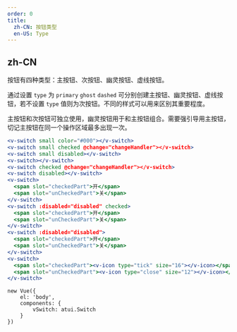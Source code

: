 ```yaml
---
order: 0
title:
  zh-CN: 按钮类型
  en-US: Type
---
```


## zh-CN

按钮有四种类型：主按钮、次按钮、幽灵按钮、虚线按钮。

通过设置 `type` 为 `primary` `ghost` `dashed` 可分别创建主按钮、幽灵按钮、虚线按钮，若不设置 `type` 值则为次按钮。不同的样式可以用来区别其重要程度。

主按钮和次按钮可独立使用，幽灵按钮用于和主按钮组合。需要强引导用主按钮，切记主按钮在同一个操作区域最多出现一次。




````jsx
<v-switch small color="#000"></v-switch>
<v-switch small checked @change="changeHandler"></v-switch>
<v-switch small disabled></v-switch>
<v-switch></v-switch>
<v-switch checked @change="changeHandler"></v-switch>
<v-switch disabled></v-switch>
<v-switch>
  <span slot="checkedPart">开</span>
  <span slot="unCheckedPart">关</span>
</v-switch>
<v-switch :disabled="disabled" checked>
  <span slot="checkedPart">开</span>
  <span slot="unCheckedPart">关</span>
</v-switch>
<v-switch :disabled="disabled">
  <span slot="checkedPart">开</span>
  <span slot="unCheckedPart">关</span>
</v-switch>
<v-switch>
  <span slot="checkedPart"><v-icon type="tick" size="16"></v-icon></span>
  <span slot="unCheckedPart"><v-icon type="close" size="12"></v-icon></span>
</v-switch>
````

````vue-script
new Vue({
    el: 'body',
    components: {
        vSwitch: atui.Switch
    }
})
````